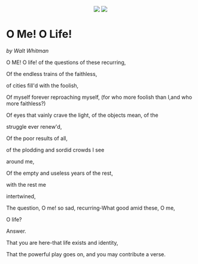 
<p align="center">
<a href="https://travis-ci.org/mx-in/Yujian"><img src="https://img.shields.io/travis/mx-in/Yujian/master.svg"></a>
<a herf="https://codecov.io/gh/mx-in/Yujian"><img src="https://codecov.io/gh/mx-in/Yujian/branch/master/graph/badge.svg"/></a>
</p>

# O Me! O Life!

*by Walt Whitman*

O ME! O life! of the questions of these recurring,

Of the endless trains of the faithless, 

of cities fill'd with the foolish,

Of myself forever reproaching myself, (for who more foolish than I,and who more faithless?)

Of eyes that vainly crave the light, of the objects mean, of the

struggle ever renew'd,

Of the poor results of all, 

of the plodding and sordid crowds I see

around me,

Of the empty and useless years of the rest, 

with the rest me

intertwined,

The question, O me! so sad, recurring-What good amid these, O me,

O life?

Answer.

That you are here-that life exists and identity,

That the powerful play goes on, and you may contribute a verse. 